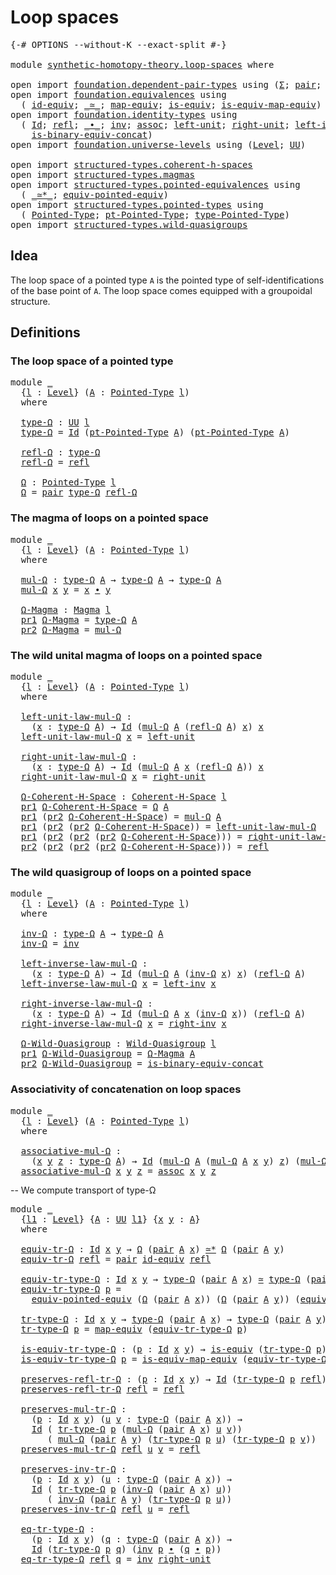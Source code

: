 # Loop spaces

<pre class="Agda"><a id="24" class="Symbol">{-#</a> <a id="28" class="Keyword">OPTIONS</a> <a id="36" class="Pragma">--without-K</a> <a id="48" class="Pragma">--exact-split</a> <a id="62" class="Symbol">#-}</a>

<a id="67" class="Keyword">module</a> <a id="74" href="synthetic-homotopy-theory.loop-spaces.html" class="Module">synthetic-homotopy-theory.loop-spaces</a> <a id="112" class="Keyword">where</a>

<a id="119" class="Keyword">open</a> <a id="124" class="Keyword">import</a> <a id="131" href="foundation.dependent-pair-types.html" class="Module">foundation.dependent-pair-types</a> <a id="163" class="Keyword">using</a> <a id="169" class="Symbol">(</a><a id="170" href="foundation-core.dependent-pair-types.html#515" class="Record">Σ</a><a id="171" class="Symbol">;</a> <a id="173" href="foundation-core.dependent-pair-types.html#588" class="InductiveConstructor">pair</a><a id="177" class="Symbol">;</a> <a id="179" href="foundation-core.dependent-pair-types.html#605" class="Field">pr1</a><a id="182" class="Symbol">;</a> <a id="184" href="foundation-core.dependent-pair-types.html#617" class="Field">pr2</a><a id="187" class="Symbol">)</a>
<a id="189" class="Keyword">open</a> <a id="194" class="Keyword">import</a> <a id="201" href="foundation.equivalences.html" class="Module">foundation.equivalences</a> <a id="225" class="Keyword">using</a>
  <a id="233" class="Symbol">(</a> <a id="235" href="foundation-core.equivalences.html#2494" class="Function">id-equiv</a><a id="243" class="Symbol">;</a> <a id="245" href="foundation-core.equivalences.html#1621" class="Function Operator">_≃_</a><a id="248" class="Symbol">;</a> <a id="250" href="foundation-core.equivalences.html#1821" class="Function">map-equiv</a><a id="259" class="Symbol">;</a> <a id="261" href="foundation-core.equivalences.html#1556" class="Function">is-equiv</a><a id="269" class="Symbol">;</a> <a id="271" href="foundation-core.equivalences.html#1876" class="Function">is-equiv-map-equiv</a><a id="289" class="Symbol">)</a>
<a id="291" class="Keyword">open</a> <a id="296" class="Keyword">import</a> <a id="303" href="foundation.identity-types.html" class="Module">foundation.identity-types</a> <a id="329" class="Keyword">using</a>
  <a id="337" class="Symbol">(</a> <a id="339" href="foundation-core.identity-types.html#1767" class="Datatype">Id</a><a id="341" class="Symbol">;</a> <a id="343" href="foundation-core.identity-types.html#1820" class="InductiveConstructor">refl</a><a id="347" class="Symbol">;</a> <a id="349" href="foundation-core.identity-types.html#2425" class="Function Operator">_∙_</a><a id="352" class="Symbol">;</a> <a id="354" href="foundation-core.identity-types.html#2729" class="Function">inv</a><a id="357" class="Symbol">;</a> <a id="359" href="foundation-core.identity-types.html#2874" class="Function">assoc</a><a id="364" class="Symbol">;</a> <a id="366" href="foundation-core.identity-types.html#2999" class="Function">left-unit</a><a id="375" class="Symbol">;</a> <a id="377" href="foundation-core.identity-types.html#3074" class="Function">right-unit</a><a id="387" class="Symbol">;</a> <a id="389" href="foundation-core.identity-types.html#3162" class="Function">left-inv</a><a id="397" class="Symbol">;</a> <a id="399" href="foundation-core.identity-types.html#3246" class="Function">right-inv</a><a id="408" class="Symbol">;</a>
    <a id="414" href="foundation.identity-types.html#2869" class="Function">is-binary-equiv-concat</a><a id="436" class="Symbol">)</a>
<a id="438" class="Keyword">open</a> <a id="443" class="Keyword">import</a> <a id="450" href="foundation.universe-levels.html" class="Module">foundation.universe-levels</a> <a id="477" class="Keyword">using</a> <a id="483" class="Symbol">(</a><a id="484" href="Agda.Primitive.html#597" class="Postulate">Level</a><a id="489" class="Symbol">;</a> <a id="491" href="foundation-core.universe-levels.html#235" class="Primitive">UU</a><a id="493" class="Symbol">)</a>

<a id="496" class="Keyword">open</a> <a id="501" class="Keyword">import</a> <a id="508" href="structured-types.coherent-h-spaces.html" class="Module">structured-types.coherent-h-spaces</a>
<a id="543" class="Keyword">open</a> <a id="548" class="Keyword">import</a> <a id="555" href="structured-types.magmas.html" class="Module">structured-types.magmas</a>
<a id="579" class="Keyword">open</a> <a id="584" class="Keyword">import</a> <a id="591" href="structured-types.pointed-equivalences.html" class="Module">structured-types.pointed-equivalences</a> <a id="629" class="Keyword">using</a>
  <a id="637" class="Symbol">(</a> <a id="639" href="structured-types.pointed-equivalences.html#7578" class="Function Operator">_≃*_</a><a id="643" class="Symbol">;</a> <a id="645" href="structured-types.pointed-equivalences.html#8073" class="Function">equiv-pointed-equiv</a><a id="664" class="Symbol">)</a>
<a id="666" class="Keyword">open</a> <a id="671" class="Keyword">import</a> <a id="678" href="structured-types.pointed-types.html" class="Module">structured-types.pointed-types</a> <a id="709" class="Keyword">using</a>
  <a id="717" class="Symbol">(</a> <a id="719" href="structured-types.pointed-types.html#383" class="Function">Pointed-Type</a><a id="731" class="Symbol">;</a> <a id="733" href="structured-types.pointed-types.html#576" class="Function">pt-Pointed-Type</a><a id="748" class="Symbol">;</a> <a id="750" href="structured-types.pointed-types.html#518" class="Function">type-Pointed-Type</a><a id="767" class="Symbol">)</a>
<a id="769" class="Keyword">open</a> <a id="774" class="Keyword">import</a> <a id="781" href="structured-types.wild-quasigroups.html" class="Module">structured-types.wild-quasigroups</a>
</pre>
## Idea

The loop space of a pointed type `A` is the pointed type of self-identifications of the base point of `A`. The loop space comes equipped with a groupoidal structure.

## Definitions

### The loop space of a pointed type

<pre class="Agda"><a id="1058" class="Keyword">module</a> <a id="1065" href="synthetic-homotopy-theory.loop-spaces.html#1065" class="Module">_</a>
  <a id="1069" class="Symbol">{</a><a id="1070" href="synthetic-homotopy-theory.loop-spaces.html#1070" class="Bound">l</a> <a id="1072" class="Symbol">:</a> <a id="1074" href="Agda.Primitive.html#597" class="Postulate">Level</a><a id="1079" class="Symbol">}</a> <a id="1081" class="Symbol">(</a><a id="1082" href="synthetic-homotopy-theory.loop-spaces.html#1082" class="Bound">A</a> <a id="1084" class="Symbol">:</a> <a id="1086" href="structured-types.pointed-types.html#383" class="Function">Pointed-Type</a> <a id="1099" href="synthetic-homotopy-theory.loop-spaces.html#1070" class="Bound">l</a><a id="1100" class="Symbol">)</a>
  <a id="1104" class="Keyword">where</a>
  
  <a id="1115" href="synthetic-homotopy-theory.loop-spaces.html#1115" class="Function">type-Ω</a> <a id="1122" class="Symbol">:</a> <a id="1124" href="foundation-core.universe-levels.html#235" class="Primitive">UU</a> <a id="1127" href="synthetic-homotopy-theory.loop-spaces.html#1070" class="Bound">l</a>
  <a id="1131" href="synthetic-homotopy-theory.loop-spaces.html#1115" class="Function">type-Ω</a> <a id="1138" class="Symbol">=</a> <a id="1140" href="foundation-core.identity-types.html#1767" class="Datatype">Id</a> <a id="1143" class="Symbol">(</a><a id="1144" href="structured-types.pointed-types.html#576" class="Function">pt-Pointed-Type</a> <a id="1160" href="synthetic-homotopy-theory.loop-spaces.html#1082" class="Bound">A</a><a id="1161" class="Symbol">)</a> <a id="1163" class="Symbol">(</a><a id="1164" href="structured-types.pointed-types.html#576" class="Function">pt-Pointed-Type</a> <a id="1180" href="synthetic-homotopy-theory.loop-spaces.html#1082" class="Bound">A</a><a id="1181" class="Symbol">)</a>

  <a id="1186" href="synthetic-homotopy-theory.loop-spaces.html#1186" class="Function">refl-Ω</a> <a id="1193" class="Symbol">:</a> <a id="1195" href="synthetic-homotopy-theory.loop-spaces.html#1115" class="Function">type-Ω</a>
  <a id="1204" href="synthetic-homotopy-theory.loop-spaces.html#1186" class="Function">refl-Ω</a> <a id="1211" class="Symbol">=</a> <a id="1213" href="foundation-core.identity-types.html#1820" class="InductiveConstructor">refl</a>

  <a id="1221" href="synthetic-homotopy-theory.loop-spaces.html#1221" class="Function">Ω</a> <a id="1223" class="Symbol">:</a> <a id="1225" href="structured-types.pointed-types.html#383" class="Function">Pointed-Type</a> <a id="1238" href="synthetic-homotopy-theory.loop-spaces.html#1070" class="Bound">l</a>
  <a id="1242" href="synthetic-homotopy-theory.loop-spaces.html#1221" class="Function">Ω</a> <a id="1244" class="Symbol">=</a> <a id="1246" href="foundation-core.dependent-pair-types.html#588" class="InductiveConstructor">pair</a> <a id="1251" href="synthetic-homotopy-theory.loop-spaces.html#1115" class="Function">type-Ω</a> <a id="1258" href="synthetic-homotopy-theory.loop-spaces.html#1186" class="Function">refl-Ω</a>
</pre>
### The magma of loops on a pointed space

<pre class="Agda"><a id="1321" class="Keyword">module</a> <a id="1328" href="synthetic-homotopy-theory.loop-spaces.html#1328" class="Module">_</a>
  <a id="1332" class="Symbol">{</a><a id="1333" href="synthetic-homotopy-theory.loop-spaces.html#1333" class="Bound">l</a> <a id="1335" class="Symbol">:</a> <a id="1337" href="Agda.Primitive.html#597" class="Postulate">Level</a><a id="1342" class="Symbol">}</a> <a id="1344" class="Symbol">(</a><a id="1345" href="synthetic-homotopy-theory.loop-spaces.html#1345" class="Bound">A</a> <a id="1347" class="Symbol">:</a> <a id="1349" href="structured-types.pointed-types.html#383" class="Function">Pointed-Type</a> <a id="1362" href="synthetic-homotopy-theory.loop-spaces.html#1333" class="Bound">l</a><a id="1363" class="Symbol">)</a>
  <a id="1367" class="Keyword">where</a>

  <a id="1376" href="synthetic-homotopy-theory.loop-spaces.html#1376" class="Function">mul-Ω</a> <a id="1382" class="Symbol">:</a> <a id="1384" href="synthetic-homotopy-theory.loop-spaces.html#1115" class="Function">type-Ω</a> <a id="1391" href="synthetic-homotopy-theory.loop-spaces.html#1345" class="Bound">A</a> <a id="1393" class="Symbol">→</a> <a id="1395" href="synthetic-homotopy-theory.loop-spaces.html#1115" class="Function">type-Ω</a> <a id="1402" href="synthetic-homotopy-theory.loop-spaces.html#1345" class="Bound">A</a> <a id="1404" class="Symbol">→</a> <a id="1406" href="synthetic-homotopy-theory.loop-spaces.html#1115" class="Function">type-Ω</a> <a id="1413" href="synthetic-homotopy-theory.loop-spaces.html#1345" class="Bound">A</a>
  <a id="1417" href="synthetic-homotopy-theory.loop-spaces.html#1376" class="Function">mul-Ω</a> <a id="1423" href="synthetic-homotopy-theory.loop-spaces.html#1423" class="Bound">x</a> <a id="1425" href="synthetic-homotopy-theory.loop-spaces.html#1425" class="Bound">y</a> <a id="1427" class="Symbol">=</a> <a id="1429" href="synthetic-homotopy-theory.loop-spaces.html#1423" class="Bound">x</a> <a id="1431" href="foundation-core.identity-types.html#2425" class="Function Operator">∙</a> <a id="1433" href="synthetic-homotopy-theory.loop-spaces.html#1425" class="Bound">y</a>

  <a id="1438" href="synthetic-homotopy-theory.loop-spaces.html#1438" class="Function">Ω-Magma</a> <a id="1446" class="Symbol">:</a> <a id="1448" href="structured-types.magmas.html#802" class="Function">Magma</a> <a id="1454" href="synthetic-homotopy-theory.loop-spaces.html#1333" class="Bound">l</a>
  <a id="1458" href="foundation-core.dependent-pair-types.html#605" class="Field">pr1</a> <a id="1462" href="synthetic-homotopy-theory.loop-spaces.html#1438" class="Function">Ω-Magma</a> <a id="1470" class="Symbol">=</a> <a id="1472" href="synthetic-homotopy-theory.loop-spaces.html#1115" class="Function">type-Ω</a> <a id="1479" href="synthetic-homotopy-theory.loop-spaces.html#1345" class="Bound">A</a>
  <a id="1483" href="foundation-core.dependent-pair-types.html#617" class="Field">pr2</a> <a id="1487" href="synthetic-homotopy-theory.loop-spaces.html#1438" class="Function">Ω-Magma</a> <a id="1495" class="Symbol">=</a> <a id="1497" href="synthetic-homotopy-theory.loop-spaces.html#1376" class="Function">mul-Ω</a>
</pre>
### The wild unital magma of loops on a pointed space

<pre class="Agda"><a id="1571" class="Keyword">module</a> <a id="1578" href="synthetic-homotopy-theory.loop-spaces.html#1578" class="Module">_</a>
  <a id="1582" class="Symbol">{</a><a id="1583" href="synthetic-homotopy-theory.loop-spaces.html#1583" class="Bound">l</a> <a id="1585" class="Symbol">:</a> <a id="1587" href="Agda.Primitive.html#597" class="Postulate">Level</a><a id="1592" class="Symbol">}</a> <a id="1594" class="Symbol">(</a><a id="1595" href="synthetic-homotopy-theory.loop-spaces.html#1595" class="Bound">A</a> <a id="1597" class="Symbol">:</a> <a id="1599" href="structured-types.pointed-types.html#383" class="Function">Pointed-Type</a> <a id="1612" href="synthetic-homotopy-theory.loop-spaces.html#1583" class="Bound">l</a><a id="1613" class="Symbol">)</a>
  <a id="1617" class="Keyword">where</a>

  <a id="1626" href="synthetic-homotopy-theory.loop-spaces.html#1626" class="Function">left-unit-law-mul-Ω</a> <a id="1646" class="Symbol">:</a>
    <a id="1652" class="Symbol">(</a><a id="1653" href="synthetic-homotopy-theory.loop-spaces.html#1653" class="Bound">x</a> <a id="1655" class="Symbol">:</a> <a id="1657" href="synthetic-homotopy-theory.loop-spaces.html#1115" class="Function">type-Ω</a> <a id="1664" href="synthetic-homotopy-theory.loop-spaces.html#1595" class="Bound">A</a><a id="1665" class="Symbol">)</a> <a id="1667" class="Symbol">→</a> <a id="1669" href="foundation-core.identity-types.html#1767" class="Datatype">Id</a> <a id="1672" class="Symbol">(</a><a id="1673" href="synthetic-homotopy-theory.loop-spaces.html#1376" class="Function">mul-Ω</a> <a id="1679" href="synthetic-homotopy-theory.loop-spaces.html#1595" class="Bound">A</a> <a id="1681" class="Symbol">(</a><a id="1682" href="synthetic-homotopy-theory.loop-spaces.html#1186" class="Function">refl-Ω</a> <a id="1689" href="synthetic-homotopy-theory.loop-spaces.html#1595" class="Bound">A</a><a id="1690" class="Symbol">)</a> <a id="1692" href="synthetic-homotopy-theory.loop-spaces.html#1653" class="Bound">x</a><a id="1693" class="Symbol">)</a> <a id="1695" href="synthetic-homotopy-theory.loop-spaces.html#1653" class="Bound">x</a>
  <a id="1699" href="synthetic-homotopy-theory.loop-spaces.html#1626" class="Function">left-unit-law-mul-Ω</a> <a id="1719" href="synthetic-homotopy-theory.loop-spaces.html#1719" class="Bound">x</a> <a id="1721" class="Symbol">=</a> <a id="1723" href="foundation-core.identity-types.html#2999" class="Function">left-unit</a>

  <a id="1736" href="synthetic-homotopy-theory.loop-spaces.html#1736" class="Function">right-unit-law-mul-Ω</a> <a id="1757" class="Symbol">:</a>
    <a id="1763" class="Symbol">(</a><a id="1764" href="synthetic-homotopy-theory.loop-spaces.html#1764" class="Bound">x</a> <a id="1766" class="Symbol">:</a> <a id="1768" href="synthetic-homotopy-theory.loop-spaces.html#1115" class="Function">type-Ω</a> <a id="1775" href="synthetic-homotopy-theory.loop-spaces.html#1595" class="Bound">A</a><a id="1776" class="Symbol">)</a> <a id="1778" class="Symbol">→</a> <a id="1780" href="foundation-core.identity-types.html#1767" class="Datatype">Id</a> <a id="1783" class="Symbol">(</a><a id="1784" href="synthetic-homotopy-theory.loop-spaces.html#1376" class="Function">mul-Ω</a> <a id="1790" href="synthetic-homotopy-theory.loop-spaces.html#1595" class="Bound">A</a> <a id="1792" href="synthetic-homotopy-theory.loop-spaces.html#1764" class="Bound">x</a> <a id="1794" class="Symbol">(</a><a id="1795" href="synthetic-homotopy-theory.loop-spaces.html#1186" class="Function">refl-Ω</a> <a id="1802" href="synthetic-homotopy-theory.loop-spaces.html#1595" class="Bound">A</a><a id="1803" class="Symbol">))</a> <a id="1806" href="synthetic-homotopy-theory.loop-spaces.html#1764" class="Bound">x</a>
  <a id="1810" href="synthetic-homotopy-theory.loop-spaces.html#1736" class="Function">right-unit-law-mul-Ω</a> <a id="1831" href="synthetic-homotopy-theory.loop-spaces.html#1831" class="Bound">x</a> <a id="1833" class="Symbol">=</a> <a id="1835" href="foundation-core.identity-types.html#3074" class="Function">right-unit</a>

  <a id="1849" href="synthetic-homotopy-theory.loop-spaces.html#1849" class="Function">Ω-Coherent-H-Space</a> <a id="1868" class="Symbol">:</a> <a id="1870" href="structured-types.coherent-h-spaces.html#1791" class="Function">Coherent-H-Space</a> <a id="1887" href="synthetic-homotopy-theory.loop-spaces.html#1583" class="Bound">l</a>
  <a id="1891" href="foundation-core.dependent-pair-types.html#605" class="Field">pr1</a> <a id="1895" href="synthetic-homotopy-theory.loop-spaces.html#1849" class="Function">Ω-Coherent-H-Space</a> <a id="1914" class="Symbol">=</a> <a id="1916" href="synthetic-homotopy-theory.loop-spaces.html#1221" class="Function">Ω</a> <a id="1918" href="synthetic-homotopy-theory.loop-spaces.html#1595" class="Bound">A</a>
  <a id="1922" href="foundation-core.dependent-pair-types.html#605" class="Field">pr1</a> <a id="1926" class="Symbol">(</a><a id="1927" href="foundation-core.dependent-pair-types.html#617" class="Field">pr2</a> <a id="1931" href="synthetic-homotopy-theory.loop-spaces.html#1849" class="Function">Ω-Coherent-H-Space</a><a id="1949" class="Symbol">)</a> <a id="1951" class="Symbol">=</a> <a id="1953" href="synthetic-homotopy-theory.loop-spaces.html#1376" class="Function">mul-Ω</a> <a id="1959" href="synthetic-homotopy-theory.loop-spaces.html#1595" class="Bound">A</a>
  <a id="1963" href="foundation-core.dependent-pair-types.html#605" class="Field">pr1</a> <a id="1967" class="Symbol">(</a><a id="1968" href="foundation-core.dependent-pair-types.html#617" class="Field">pr2</a> <a id="1972" class="Symbol">(</a><a id="1973" href="foundation-core.dependent-pair-types.html#617" class="Field">pr2</a> <a id="1977" href="synthetic-homotopy-theory.loop-spaces.html#1849" class="Function">Ω-Coherent-H-Space</a><a id="1995" class="Symbol">))</a> <a id="1998" class="Symbol">=</a> <a id="2000" href="synthetic-homotopy-theory.loop-spaces.html#1626" class="Function">left-unit-law-mul-Ω</a>
  <a id="2022" href="foundation-core.dependent-pair-types.html#605" class="Field">pr1</a> <a id="2026" class="Symbol">(</a><a id="2027" href="foundation-core.dependent-pair-types.html#617" class="Field">pr2</a> <a id="2031" class="Symbol">(</a><a id="2032" href="foundation-core.dependent-pair-types.html#617" class="Field">pr2</a> <a id="2036" class="Symbol">(</a><a id="2037" href="foundation-core.dependent-pair-types.html#617" class="Field">pr2</a> <a id="2041" href="synthetic-homotopy-theory.loop-spaces.html#1849" class="Function">Ω-Coherent-H-Space</a><a id="2059" class="Symbol">)))</a> <a id="2063" class="Symbol">=</a> <a id="2065" href="synthetic-homotopy-theory.loop-spaces.html#1736" class="Function">right-unit-law-mul-Ω</a>
  <a id="2088" href="foundation-core.dependent-pair-types.html#617" class="Field">pr2</a> <a id="2092" class="Symbol">(</a><a id="2093" href="foundation-core.dependent-pair-types.html#617" class="Field">pr2</a> <a id="2097" class="Symbol">(</a><a id="2098" href="foundation-core.dependent-pair-types.html#617" class="Field">pr2</a> <a id="2102" class="Symbol">(</a><a id="2103" href="foundation-core.dependent-pair-types.html#617" class="Field">pr2</a> <a id="2107" href="synthetic-homotopy-theory.loop-spaces.html#1849" class="Function">Ω-Coherent-H-Space</a><a id="2125" class="Symbol">)))</a> <a id="2129" class="Symbol">=</a> <a id="2131" href="foundation-core.identity-types.html#1820" class="InductiveConstructor">refl</a>
</pre>
### The wild quasigroup of loops on a pointed space

<pre class="Agda"><a id="2202" class="Keyword">module</a> <a id="2209" href="synthetic-homotopy-theory.loop-spaces.html#2209" class="Module">_</a>
  <a id="2213" class="Symbol">{</a><a id="2214" href="synthetic-homotopy-theory.loop-spaces.html#2214" class="Bound">l</a> <a id="2216" class="Symbol">:</a> <a id="2218" href="Agda.Primitive.html#597" class="Postulate">Level</a><a id="2223" class="Symbol">}</a> <a id="2225" class="Symbol">(</a><a id="2226" href="synthetic-homotopy-theory.loop-spaces.html#2226" class="Bound">A</a> <a id="2228" class="Symbol">:</a> <a id="2230" href="structured-types.pointed-types.html#383" class="Function">Pointed-Type</a> <a id="2243" href="synthetic-homotopy-theory.loop-spaces.html#2214" class="Bound">l</a><a id="2244" class="Symbol">)</a>
  <a id="2248" class="Keyword">where</a>

  <a id="2257" href="synthetic-homotopy-theory.loop-spaces.html#2257" class="Function">inv-Ω</a> <a id="2263" class="Symbol">:</a> <a id="2265" href="synthetic-homotopy-theory.loop-spaces.html#1115" class="Function">type-Ω</a> <a id="2272" href="synthetic-homotopy-theory.loop-spaces.html#2226" class="Bound">A</a> <a id="2274" class="Symbol">→</a> <a id="2276" href="synthetic-homotopy-theory.loop-spaces.html#1115" class="Function">type-Ω</a> <a id="2283" href="synthetic-homotopy-theory.loop-spaces.html#2226" class="Bound">A</a>
  <a id="2287" href="synthetic-homotopy-theory.loop-spaces.html#2257" class="Function">inv-Ω</a> <a id="2293" class="Symbol">=</a> <a id="2295" href="foundation-core.identity-types.html#2729" class="Function">inv</a>

  <a id="2302" href="synthetic-homotopy-theory.loop-spaces.html#2302" class="Function">left-inverse-law-mul-Ω</a> <a id="2325" class="Symbol">:</a>
    <a id="2331" class="Symbol">(</a><a id="2332" href="synthetic-homotopy-theory.loop-spaces.html#2332" class="Bound">x</a> <a id="2334" class="Symbol">:</a> <a id="2336" href="synthetic-homotopy-theory.loop-spaces.html#1115" class="Function">type-Ω</a> <a id="2343" href="synthetic-homotopy-theory.loop-spaces.html#2226" class="Bound">A</a><a id="2344" class="Symbol">)</a> <a id="2346" class="Symbol">→</a> <a id="2348" href="foundation-core.identity-types.html#1767" class="Datatype">Id</a> <a id="2351" class="Symbol">(</a><a id="2352" href="synthetic-homotopy-theory.loop-spaces.html#1376" class="Function">mul-Ω</a> <a id="2358" href="synthetic-homotopy-theory.loop-spaces.html#2226" class="Bound">A</a> <a id="2360" class="Symbol">(</a><a id="2361" href="synthetic-homotopy-theory.loop-spaces.html#2257" class="Function">inv-Ω</a> <a id="2367" href="synthetic-homotopy-theory.loop-spaces.html#2332" class="Bound">x</a><a id="2368" class="Symbol">)</a> <a id="2370" href="synthetic-homotopy-theory.loop-spaces.html#2332" class="Bound">x</a><a id="2371" class="Symbol">)</a> <a id="2373" class="Symbol">(</a><a id="2374" href="synthetic-homotopy-theory.loop-spaces.html#1186" class="Function">refl-Ω</a> <a id="2381" href="synthetic-homotopy-theory.loop-spaces.html#2226" class="Bound">A</a><a id="2382" class="Symbol">)</a>
  <a id="2386" href="synthetic-homotopy-theory.loop-spaces.html#2302" class="Function">left-inverse-law-mul-Ω</a> <a id="2409" href="synthetic-homotopy-theory.loop-spaces.html#2409" class="Bound">x</a> <a id="2411" class="Symbol">=</a> <a id="2413" href="foundation-core.identity-types.html#3162" class="Function">left-inv</a> <a id="2422" href="synthetic-homotopy-theory.loop-spaces.html#2409" class="Bound">x</a>

  <a id="2427" href="synthetic-homotopy-theory.loop-spaces.html#2427" class="Function">right-inverse-law-mul-Ω</a> <a id="2451" class="Symbol">:</a>
    <a id="2457" class="Symbol">(</a><a id="2458" href="synthetic-homotopy-theory.loop-spaces.html#2458" class="Bound">x</a> <a id="2460" class="Symbol">:</a> <a id="2462" href="synthetic-homotopy-theory.loop-spaces.html#1115" class="Function">type-Ω</a> <a id="2469" href="synthetic-homotopy-theory.loop-spaces.html#2226" class="Bound">A</a><a id="2470" class="Symbol">)</a> <a id="2472" class="Symbol">→</a> <a id="2474" href="foundation-core.identity-types.html#1767" class="Datatype">Id</a> <a id="2477" class="Symbol">(</a><a id="2478" href="synthetic-homotopy-theory.loop-spaces.html#1376" class="Function">mul-Ω</a> <a id="2484" href="synthetic-homotopy-theory.loop-spaces.html#2226" class="Bound">A</a> <a id="2486" href="synthetic-homotopy-theory.loop-spaces.html#2458" class="Bound">x</a> <a id="2488" class="Symbol">(</a><a id="2489" href="synthetic-homotopy-theory.loop-spaces.html#2257" class="Function">inv-Ω</a> <a id="2495" href="synthetic-homotopy-theory.loop-spaces.html#2458" class="Bound">x</a><a id="2496" class="Symbol">))</a> <a id="2499" class="Symbol">(</a><a id="2500" href="synthetic-homotopy-theory.loop-spaces.html#1186" class="Function">refl-Ω</a> <a id="2507" href="synthetic-homotopy-theory.loop-spaces.html#2226" class="Bound">A</a><a id="2508" class="Symbol">)</a>
  <a id="2512" href="synthetic-homotopy-theory.loop-spaces.html#2427" class="Function">right-inverse-law-mul-Ω</a> <a id="2536" href="synthetic-homotopy-theory.loop-spaces.html#2536" class="Bound">x</a> <a id="2538" class="Symbol">=</a> <a id="2540" href="foundation-core.identity-types.html#3246" class="Function">right-inv</a> <a id="2550" href="synthetic-homotopy-theory.loop-spaces.html#2536" class="Bound">x</a>

  <a id="2555" href="synthetic-homotopy-theory.loop-spaces.html#2555" class="Function">Ω-Wild-Quasigroup</a> <a id="2573" class="Symbol">:</a> <a id="2575" href="structured-types.wild-quasigroups.html#491" class="Function">Wild-Quasigroup</a> <a id="2591" href="synthetic-homotopy-theory.loop-spaces.html#2214" class="Bound">l</a>
  <a id="2595" href="foundation-core.dependent-pair-types.html#605" class="Field">pr1</a> <a id="2599" href="synthetic-homotopy-theory.loop-spaces.html#2555" class="Function">Ω-Wild-Quasigroup</a> <a id="2617" class="Symbol">=</a> <a id="2619" href="synthetic-homotopy-theory.loop-spaces.html#1438" class="Function">Ω-Magma</a> <a id="2627" href="synthetic-homotopy-theory.loop-spaces.html#2226" class="Bound">A</a>
  <a id="2631" href="foundation-core.dependent-pair-types.html#617" class="Field">pr2</a> <a id="2635" href="synthetic-homotopy-theory.loop-spaces.html#2555" class="Function">Ω-Wild-Quasigroup</a> <a id="2653" class="Symbol">=</a> <a id="2655" href="foundation.identity-types.html#2869" class="Function">is-binary-equiv-concat</a>
</pre>
### Associativity of concatenation on loop spaces

<pre class="Agda"><a id="2742" class="Keyword">module</a> <a id="2749" href="synthetic-homotopy-theory.loop-spaces.html#2749" class="Module">_</a>
  <a id="2753" class="Symbol">{</a><a id="2754" href="synthetic-homotopy-theory.loop-spaces.html#2754" class="Bound">l</a> <a id="2756" class="Symbol">:</a> <a id="2758" href="Agda.Primitive.html#597" class="Postulate">Level</a><a id="2763" class="Symbol">}</a> <a id="2765" class="Symbol">(</a><a id="2766" href="synthetic-homotopy-theory.loop-spaces.html#2766" class="Bound">A</a> <a id="2768" class="Symbol">:</a> <a id="2770" href="structured-types.pointed-types.html#383" class="Function">Pointed-Type</a> <a id="2783" href="synthetic-homotopy-theory.loop-spaces.html#2754" class="Bound">l</a><a id="2784" class="Symbol">)</a>
  <a id="2788" class="Keyword">where</a>
  
  <a id="2799" href="synthetic-homotopy-theory.loop-spaces.html#2799" class="Function">associative-mul-Ω</a> <a id="2817" class="Symbol">:</a>
    <a id="2823" class="Symbol">(</a><a id="2824" href="synthetic-homotopy-theory.loop-spaces.html#2824" class="Bound">x</a> <a id="2826" href="synthetic-homotopy-theory.loop-spaces.html#2826" class="Bound">y</a> <a id="2828" href="synthetic-homotopy-theory.loop-spaces.html#2828" class="Bound">z</a> <a id="2830" class="Symbol">:</a> <a id="2832" href="synthetic-homotopy-theory.loop-spaces.html#1115" class="Function">type-Ω</a> <a id="2839" href="synthetic-homotopy-theory.loop-spaces.html#2766" class="Bound">A</a><a id="2840" class="Symbol">)</a> <a id="2842" class="Symbol">→</a> <a id="2844" href="foundation-core.identity-types.html#1767" class="Datatype">Id</a> <a id="2847" class="Symbol">(</a><a id="2848" href="synthetic-homotopy-theory.loop-spaces.html#1376" class="Function">mul-Ω</a> <a id="2854" href="synthetic-homotopy-theory.loop-spaces.html#2766" class="Bound">A</a> <a id="2856" class="Symbol">(</a><a id="2857" href="synthetic-homotopy-theory.loop-spaces.html#1376" class="Function">mul-Ω</a> <a id="2863" href="synthetic-homotopy-theory.loop-spaces.html#2766" class="Bound">A</a> <a id="2865" href="synthetic-homotopy-theory.loop-spaces.html#2824" class="Bound">x</a> <a id="2867" href="synthetic-homotopy-theory.loop-spaces.html#2826" class="Bound">y</a><a id="2868" class="Symbol">)</a> <a id="2870" href="synthetic-homotopy-theory.loop-spaces.html#2828" class="Bound">z</a><a id="2871" class="Symbol">)</a> <a id="2873" class="Symbol">(</a><a id="2874" href="synthetic-homotopy-theory.loop-spaces.html#1376" class="Function">mul-Ω</a> <a id="2880" href="synthetic-homotopy-theory.loop-spaces.html#2766" class="Bound">A</a> <a id="2882" href="synthetic-homotopy-theory.loop-spaces.html#2824" class="Bound">x</a> <a id="2884" class="Symbol">(</a><a id="2885" href="synthetic-homotopy-theory.loop-spaces.html#1376" class="Function">mul-Ω</a> <a id="2891" href="synthetic-homotopy-theory.loop-spaces.html#2766" class="Bound">A</a> <a id="2893" href="synthetic-homotopy-theory.loop-spaces.html#2826" class="Bound">y</a> <a id="2895" href="synthetic-homotopy-theory.loop-spaces.html#2828" class="Bound">z</a><a id="2896" class="Symbol">))</a>
  <a id="2901" href="synthetic-homotopy-theory.loop-spaces.html#2799" class="Function">associative-mul-Ω</a> <a id="2919" href="synthetic-homotopy-theory.loop-spaces.html#2919" class="Bound">x</a> <a id="2921" href="synthetic-homotopy-theory.loop-spaces.html#2921" class="Bound">y</a> <a id="2923" href="synthetic-homotopy-theory.loop-spaces.html#2923" class="Bound">z</a> <a id="2925" class="Symbol">=</a> <a id="2927" href="foundation-core.identity-types.html#2874" class="Function">assoc</a> <a id="2933" href="synthetic-homotopy-theory.loop-spaces.html#2919" class="Bound">x</a> <a id="2935" href="synthetic-homotopy-theory.loop-spaces.html#2921" class="Bound">y</a> <a id="2937" href="synthetic-homotopy-theory.loop-spaces.html#2923" class="Bound">z</a>
</pre>
-- We compute transport of type-Ω

<pre class="Agda"><a id="2983" class="Keyword">module</a> <a id="2990" href="synthetic-homotopy-theory.loop-spaces.html#2990" class="Module">_</a>
  <a id="2994" class="Symbol">{</a><a id="2995" href="synthetic-homotopy-theory.loop-spaces.html#2995" class="Bound">l1</a> <a id="2998" class="Symbol">:</a> <a id="3000" href="Agda.Primitive.html#597" class="Postulate">Level</a><a id="3005" class="Symbol">}</a> <a id="3007" class="Symbol">{</a><a id="3008" href="synthetic-homotopy-theory.loop-spaces.html#3008" class="Bound">A</a> <a id="3010" class="Symbol">:</a> <a id="3012" href="foundation-core.universe-levels.html#235" class="Primitive">UU</a> <a id="3015" href="synthetic-homotopy-theory.loop-spaces.html#2995" class="Bound">l1</a><a id="3017" class="Symbol">}</a> <a id="3019" class="Symbol">{</a><a id="3020" href="synthetic-homotopy-theory.loop-spaces.html#3020" class="Bound">x</a> <a id="3022" href="synthetic-homotopy-theory.loop-spaces.html#3022" class="Bound">y</a> <a id="3024" class="Symbol">:</a> <a id="3026" href="synthetic-homotopy-theory.loop-spaces.html#3008" class="Bound">A</a><a id="3027" class="Symbol">}</a> 
  <a id="3032" class="Keyword">where</a>

  <a id="3041" href="synthetic-homotopy-theory.loop-spaces.html#3041" class="Function">equiv-tr-Ω</a> <a id="3052" class="Symbol">:</a> <a id="3054" href="foundation-core.identity-types.html#1767" class="Datatype">Id</a> <a id="3057" href="synthetic-homotopy-theory.loop-spaces.html#3020" class="Bound">x</a> <a id="3059" href="synthetic-homotopy-theory.loop-spaces.html#3022" class="Bound">y</a> <a id="3061" class="Symbol">→</a> <a id="3063" href="synthetic-homotopy-theory.loop-spaces.html#1221" class="Function">Ω</a> <a id="3065" class="Symbol">(</a><a id="3066" href="foundation-core.dependent-pair-types.html#588" class="InductiveConstructor">pair</a> <a id="3071" href="synthetic-homotopy-theory.loop-spaces.html#3008" class="Bound">A</a> <a id="3073" href="synthetic-homotopy-theory.loop-spaces.html#3020" class="Bound">x</a><a id="3074" class="Symbol">)</a> <a id="3076" href="structured-types.pointed-equivalences.html#7578" class="Function Operator">≃*</a> <a id="3079" href="synthetic-homotopy-theory.loop-spaces.html#1221" class="Function">Ω</a> <a id="3081" class="Symbol">(</a><a id="3082" href="foundation-core.dependent-pair-types.html#588" class="InductiveConstructor">pair</a> <a id="3087" href="synthetic-homotopy-theory.loop-spaces.html#3008" class="Bound">A</a> <a id="3089" href="synthetic-homotopy-theory.loop-spaces.html#3022" class="Bound">y</a><a id="3090" class="Symbol">)</a>
  <a id="3094" href="synthetic-homotopy-theory.loop-spaces.html#3041" class="Function">equiv-tr-Ω</a> <a id="3105" href="foundation-core.identity-types.html#1820" class="InductiveConstructor">refl</a> <a id="3110" class="Symbol">=</a> <a id="3112" href="foundation-core.dependent-pair-types.html#588" class="InductiveConstructor">pair</a> <a id="3117" href="foundation-core.equivalences.html#2494" class="Function">id-equiv</a> <a id="3126" href="foundation-core.identity-types.html#1820" class="InductiveConstructor">refl</a>
  
  <a id="3136" href="synthetic-homotopy-theory.loop-spaces.html#3136" class="Function">equiv-tr-type-Ω</a> <a id="3152" class="Symbol">:</a> <a id="3154" href="foundation-core.identity-types.html#1767" class="Datatype">Id</a> <a id="3157" href="synthetic-homotopy-theory.loop-spaces.html#3020" class="Bound">x</a> <a id="3159" href="synthetic-homotopy-theory.loop-spaces.html#3022" class="Bound">y</a> <a id="3161" class="Symbol">→</a> <a id="3163" href="synthetic-homotopy-theory.loop-spaces.html#1115" class="Function">type-Ω</a> <a id="3170" class="Symbol">(</a><a id="3171" href="foundation-core.dependent-pair-types.html#588" class="InductiveConstructor">pair</a> <a id="3176" href="synthetic-homotopy-theory.loop-spaces.html#3008" class="Bound">A</a> <a id="3178" href="synthetic-homotopy-theory.loop-spaces.html#3020" class="Bound">x</a><a id="3179" class="Symbol">)</a> <a id="3181" href="foundation-core.equivalences.html#1621" class="Function Operator">≃</a> <a id="3183" href="synthetic-homotopy-theory.loop-spaces.html#1115" class="Function">type-Ω</a> <a id="3190" class="Symbol">(</a><a id="3191" href="foundation-core.dependent-pair-types.html#588" class="InductiveConstructor">pair</a> <a id="3196" href="synthetic-homotopy-theory.loop-spaces.html#3008" class="Bound">A</a> <a id="3198" href="synthetic-homotopy-theory.loop-spaces.html#3022" class="Bound">y</a><a id="3199" class="Symbol">)</a>
  <a id="3203" href="synthetic-homotopy-theory.loop-spaces.html#3136" class="Function">equiv-tr-type-Ω</a> <a id="3219" href="synthetic-homotopy-theory.loop-spaces.html#3219" class="Bound">p</a> <a id="3221" class="Symbol">=</a>
    <a id="3227" href="structured-types.pointed-equivalences.html#8073" class="Function">equiv-pointed-equiv</a> <a id="3247" class="Symbol">(</a><a id="3248" href="synthetic-homotopy-theory.loop-spaces.html#1221" class="Function">Ω</a> <a id="3250" class="Symbol">(</a><a id="3251" href="foundation-core.dependent-pair-types.html#588" class="InductiveConstructor">pair</a> <a id="3256" href="synthetic-homotopy-theory.loop-spaces.html#3008" class="Bound">A</a> <a id="3258" href="synthetic-homotopy-theory.loop-spaces.html#3020" class="Bound">x</a><a id="3259" class="Symbol">))</a> <a id="3262" class="Symbol">(</a><a id="3263" href="synthetic-homotopy-theory.loop-spaces.html#1221" class="Function">Ω</a> <a id="3265" class="Symbol">(</a><a id="3266" href="foundation-core.dependent-pair-types.html#588" class="InductiveConstructor">pair</a> <a id="3271" href="synthetic-homotopy-theory.loop-spaces.html#3008" class="Bound">A</a> <a id="3273" href="synthetic-homotopy-theory.loop-spaces.html#3022" class="Bound">y</a><a id="3274" class="Symbol">))</a> <a id="3277" class="Symbol">(</a><a id="3278" href="synthetic-homotopy-theory.loop-spaces.html#3041" class="Function">equiv-tr-Ω</a> <a id="3289" href="synthetic-homotopy-theory.loop-spaces.html#3219" class="Bound">p</a><a id="3290" class="Symbol">)</a>

  <a id="3295" href="synthetic-homotopy-theory.loop-spaces.html#3295" class="Function">tr-type-Ω</a> <a id="3305" class="Symbol">:</a> <a id="3307" href="foundation-core.identity-types.html#1767" class="Datatype">Id</a> <a id="3310" href="synthetic-homotopy-theory.loop-spaces.html#3020" class="Bound">x</a> <a id="3312" href="synthetic-homotopy-theory.loop-spaces.html#3022" class="Bound">y</a> <a id="3314" class="Symbol">→</a> <a id="3316" href="synthetic-homotopy-theory.loop-spaces.html#1115" class="Function">type-Ω</a> <a id="3323" class="Symbol">(</a><a id="3324" href="foundation-core.dependent-pair-types.html#588" class="InductiveConstructor">pair</a> <a id="3329" href="synthetic-homotopy-theory.loop-spaces.html#3008" class="Bound">A</a> <a id="3331" href="synthetic-homotopy-theory.loop-spaces.html#3020" class="Bound">x</a><a id="3332" class="Symbol">)</a> <a id="3334" class="Symbol">→</a> <a id="3336" href="synthetic-homotopy-theory.loop-spaces.html#1115" class="Function">type-Ω</a> <a id="3343" class="Symbol">(</a><a id="3344" href="foundation-core.dependent-pair-types.html#588" class="InductiveConstructor">pair</a> <a id="3349" href="synthetic-homotopy-theory.loop-spaces.html#3008" class="Bound">A</a> <a id="3351" href="synthetic-homotopy-theory.loop-spaces.html#3022" class="Bound">y</a><a id="3352" class="Symbol">)</a>
  <a id="3356" href="synthetic-homotopy-theory.loop-spaces.html#3295" class="Function">tr-type-Ω</a> <a id="3366" href="synthetic-homotopy-theory.loop-spaces.html#3366" class="Bound">p</a> <a id="3368" class="Symbol">=</a> <a id="3370" href="foundation-core.equivalences.html#1821" class="Function">map-equiv</a> <a id="3380" class="Symbol">(</a><a id="3381" href="synthetic-homotopy-theory.loop-spaces.html#3136" class="Function">equiv-tr-type-Ω</a> <a id="3397" href="synthetic-homotopy-theory.loop-spaces.html#3366" class="Bound">p</a><a id="3398" class="Symbol">)</a>

  <a id="3403" href="synthetic-homotopy-theory.loop-spaces.html#3403" class="Function">is-equiv-tr-type-Ω</a> <a id="3422" class="Symbol">:</a> <a id="3424" class="Symbol">(</a><a id="3425" href="synthetic-homotopy-theory.loop-spaces.html#3425" class="Bound">p</a> <a id="3427" class="Symbol">:</a> <a id="3429" href="foundation-core.identity-types.html#1767" class="Datatype">Id</a> <a id="3432" href="synthetic-homotopy-theory.loop-spaces.html#3020" class="Bound">x</a> <a id="3434" href="synthetic-homotopy-theory.loop-spaces.html#3022" class="Bound">y</a><a id="3435" class="Symbol">)</a> <a id="3437" class="Symbol">→</a> <a id="3439" href="foundation-core.equivalences.html#1556" class="Function">is-equiv</a> <a id="3448" class="Symbol">(</a><a id="3449" href="synthetic-homotopy-theory.loop-spaces.html#3295" class="Function">tr-type-Ω</a> <a id="3459" href="synthetic-homotopy-theory.loop-spaces.html#3425" class="Bound">p</a><a id="3460" class="Symbol">)</a>
  <a id="3464" href="synthetic-homotopy-theory.loop-spaces.html#3403" class="Function">is-equiv-tr-type-Ω</a> <a id="3483" href="synthetic-homotopy-theory.loop-spaces.html#3483" class="Bound">p</a> <a id="3485" class="Symbol">=</a> <a id="3487" href="foundation-core.equivalences.html#1876" class="Function">is-equiv-map-equiv</a> <a id="3506" class="Symbol">(</a><a id="3507" href="synthetic-homotopy-theory.loop-spaces.html#3136" class="Function">equiv-tr-type-Ω</a> <a id="3523" href="synthetic-homotopy-theory.loop-spaces.html#3483" class="Bound">p</a><a id="3524" class="Symbol">)</a>

  <a id="3529" href="synthetic-homotopy-theory.loop-spaces.html#3529" class="Function">preserves-refl-tr-Ω</a> <a id="3549" class="Symbol">:</a> <a id="3551" class="Symbol">(</a><a id="3552" href="synthetic-homotopy-theory.loop-spaces.html#3552" class="Bound">p</a> <a id="3554" class="Symbol">:</a> <a id="3556" href="foundation-core.identity-types.html#1767" class="Datatype">Id</a> <a id="3559" href="synthetic-homotopy-theory.loop-spaces.html#3020" class="Bound">x</a> <a id="3561" href="synthetic-homotopy-theory.loop-spaces.html#3022" class="Bound">y</a><a id="3562" class="Symbol">)</a> <a id="3564" class="Symbol">→</a> <a id="3566" href="foundation-core.identity-types.html#1767" class="Datatype">Id</a> <a id="3569" class="Symbol">(</a><a id="3570" href="synthetic-homotopy-theory.loop-spaces.html#3295" class="Function">tr-type-Ω</a> <a id="3580" href="synthetic-homotopy-theory.loop-spaces.html#3552" class="Bound">p</a> <a id="3582" href="foundation-core.identity-types.html#1820" class="InductiveConstructor">refl</a><a id="3586" class="Symbol">)</a> <a id="3588" href="foundation-core.identity-types.html#1820" class="InductiveConstructor">refl</a>
  <a id="3595" href="synthetic-homotopy-theory.loop-spaces.html#3529" class="Function">preserves-refl-tr-Ω</a> <a id="3615" href="foundation-core.identity-types.html#1820" class="InductiveConstructor">refl</a> <a id="3620" class="Symbol">=</a> <a id="3622" href="foundation-core.identity-types.html#1820" class="InductiveConstructor">refl</a>

  <a id="3630" href="synthetic-homotopy-theory.loop-spaces.html#3630" class="Function">preserves-mul-tr-Ω</a> <a id="3649" class="Symbol">:</a>
    <a id="3655" class="Symbol">(</a><a id="3656" href="synthetic-homotopy-theory.loop-spaces.html#3656" class="Bound">p</a> <a id="3658" class="Symbol">:</a> <a id="3660" href="foundation-core.identity-types.html#1767" class="Datatype">Id</a> <a id="3663" href="synthetic-homotopy-theory.loop-spaces.html#3020" class="Bound">x</a> <a id="3665" href="synthetic-homotopy-theory.loop-spaces.html#3022" class="Bound">y</a><a id="3666" class="Symbol">)</a> <a id="3668" class="Symbol">(</a><a id="3669" href="synthetic-homotopy-theory.loop-spaces.html#3669" class="Bound">u</a> <a id="3671" href="synthetic-homotopy-theory.loop-spaces.html#3671" class="Bound">v</a> <a id="3673" class="Symbol">:</a> <a id="3675" href="synthetic-homotopy-theory.loop-spaces.html#1115" class="Function">type-Ω</a> <a id="3682" class="Symbol">(</a><a id="3683" href="foundation-core.dependent-pair-types.html#588" class="InductiveConstructor">pair</a> <a id="3688" href="synthetic-homotopy-theory.loop-spaces.html#3008" class="Bound">A</a> <a id="3690" href="synthetic-homotopy-theory.loop-spaces.html#3020" class="Bound">x</a><a id="3691" class="Symbol">))</a> <a id="3694" class="Symbol">→</a>
    <a id="3700" href="foundation-core.identity-types.html#1767" class="Datatype">Id</a> <a id="3703" class="Symbol">(</a> <a id="3705" href="synthetic-homotopy-theory.loop-spaces.html#3295" class="Function">tr-type-Ω</a> <a id="3715" href="synthetic-homotopy-theory.loop-spaces.html#3656" class="Bound">p</a> <a id="3717" class="Symbol">(</a><a id="3718" href="synthetic-homotopy-theory.loop-spaces.html#1376" class="Function">mul-Ω</a> <a id="3724" class="Symbol">(</a><a id="3725" href="foundation-core.dependent-pair-types.html#588" class="InductiveConstructor">pair</a> <a id="3730" href="synthetic-homotopy-theory.loop-spaces.html#3008" class="Bound">A</a> <a id="3732" href="synthetic-homotopy-theory.loop-spaces.html#3020" class="Bound">x</a><a id="3733" class="Symbol">)</a> <a id="3735" href="synthetic-homotopy-theory.loop-spaces.html#3669" class="Bound">u</a> <a id="3737" href="synthetic-homotopy-theory.loop-spaces.html#3671" class="Bound">v</a><a id="3738" class="Symbol">))</a>
       <a id="3748" class="Symbol">(</a> <a id="3750" href="synthetic-homotopy-theory.loop-spaces.html#1376" class="Function">mul-Ω</a> <a id="3756" class="Symbol">(</a><a id="3757" href="foundation-core.dependent-pair-types.html#588" class="InductiveConstructor">pair</a> <a id="3762" href="synthetic-homotopy-theory.loop-spaces.html#3008" class="Bound">A</a> <a id="3764" href="synthetic-homotopy-theory.loop-spaces.html#3022" class="Bound">y</a><a id="3765" class="Symbol">)</a> <a id="3767" class="Symbol">(</a><a id="3768" href="synthetic-homotopy-theory.loop-spaces.html#3295" class="Function">tr-type-Ω</a> <a id="3778" href="synthetic-homotopy-theory.loop-spaces.html#3656" class="Bound">p</a> <a id="3780" href="synthetic-homotopy-theory.loop-spaces.html#3669" class="Bound">u</a><a id="3781" class="Symbol">)</a> <a id="3783" class="Symbol">(</a><a id="3784" href="synthetic-homotopy-theory.loop-spaces.html#3295" class="Function">tr-type-Ω</a> <a id="3794" href="synthetic-homotopy-theory.loop-spaces.html#3656" class="Bound">p</a> <a id="3796" href="synthetic-homotopy-theory.loop-spaces.html#3671" class="Bound">v</a><a id="3797" class="Symbol">))</a>
  <a id="3802" href="synthetic-homotopy-theory.loop-spaces.html#3630" class="Function">preserves-mul-tr-Ω</a> <a id="3821" href="foundation-core.identity-types.html#1820" class="InductiveConstructor">refl</a> <a id="3826" href="synthetic-homotopy-theory.loop-spaces.html#3826" class="Bound">u</a> <a id="3828" href="synthetic-homotopy-theory.loop-spaces.html#3828" class="Bound">v</a> <a id="3830" class="Symbol">=</a> <a id="3832" href="foundation-core.identity-types.html#1820" class="InductiveConstructor">refl</a>

  <a id="3840" href="synthetic-homotopy-theory.loop-spaces.html#3840" class="Function">preserves-inv-tr-Ω</a> <a id="3859" class="Symbol">:</a>
    <a id="3865" class="Symbol">(</a><a id="3866" href="synthetic-homotopy-theory.loop-spaces.html#3866" class="Bound">p</a> <a id="3868" class="Symbol">:</a> <a id="3870" href="foundation-core.identity-types.html#1767" class="Datatype">Id</a> <a id="3873" href="synthetic-homotopy-theory.loop-spaces.html#3020" class="Bound">x</a> <a id="3875" href="synthetic-homotopy-theory.loop-spaces.html#3022" class="Bound">y</a><a id="3876" class="Symbol">)</a> <a id="3878" class="Symbol">(</a><a id="3879" href="synthetic-homotopy-theory.loop-spaces.html#3879" class="Bound">u</a> <a id="3881" class="Symbol">:</a> <a id="3883" href="synthetic-homotopy-theory.loop-spaces.html#1115" class="Function">type-Ω</a> <a id="3890" class="Symbol">(</a><a id="3891" href="foundation-core.dependent-pair-types.html#588" class="InductiveConstructor">pair</a> <a id="3896" href="synthetic-homotopy-theory.loop-spaces.html#3008" class="Bound">A</a> <a id="3898" href="synthetic-homotopy-theory.loop-spaces.html#3020" class="Bound">x</a><a id="3899" class="Symbol">))</a> <a id="3902" class="Symbol">→</a>
    <a id="3908" href="foundation-core.identity-types.html#1767" class="Datatype">Id</a> <a id="3911" class="Symbol">(</a> <a id="3913" href="synthetic-homotopy-theory.loop-spaces.html#3295" class="Function">tr-type-Ω</a> <a id="3923" href="synthetic-homotopy-theory.loop-spaces.html#3866" class="Bound">p</a> <a id="3925" class="Symbol">(</a><a id="3926" href="synthetic-homotopy-theory.loop-spaces.html#2257" class="Function">inv-Ω</a> <a id="3932" class="Symbol">(</a><a id="3933" href="foundation-core.dependent-pair-types.html#588" class="InductiveConstructor">pair</a> <a id="3938" href="synthetic-homotopy-theory.loop-spaces.html#3008" class="Bound">A</a> <a id="3940" href="synthetic-homotopy-theory.loop-spaces.html#3020" class="Bound">x</a><a id="3941" class="Symbol">)</a> <a id="3943" href="synthetic-homotopy-theory.loop-spaces.html#3879" class="Bound">u</a><a id="3944" class="Symbol">))</a>
       <a id="3954" class="Symbol">(</a> <a id="3956" href="synthetic-homotopy-theory.loop-spaces.html#2257" class="Function">inv-Ω</a> <a id="3962" class="Symbol">(</a><a id="3963" href="foundation-core.dependent-pair-types.html#588" class="InductiveConstructor">pair</a> <a id="3968" href="synthetic-homotopy-theory.loop-spaces.html#3008" class="Bound">A</a> <a id="3970" href="synthetic-homotopy-theory.loop-spaces.html#3022" class="Bound">y</a><a id="3971" class="Symbol">)</a> <a id="3973" class="Symbol">(</a><a id="3974" href="synthetic-homotopy-theory.loop-spaces.html#3295" class="Function">tr-type-Ω</a> <a id="3984" href="synthetic-homotopy-theory.loop-spaces.html#3866" class="Bound">p</a> <a id="3986" href="synthetic-homotopy-theory.loop-spaces.html#3879" class="Bound">u</a><a id="3987" class="Symbol">))</a>
  <a id="3992" href="synthetic-homotopy-theory.loop-spaces.html#3840" class="Function">preserves-inv-tr-Ω</a> <a id="4011" href="foundation-core.identity-types.html#1820" class="InductiveConstructor">refl</a> <a id="4016" href="synthetic-homotopy-theory.loop-spaces.html#4016" class="Bound">u</a> <a id="4018" class="Symbol">=</a> <a id="4020" href="foundation-core.identity-types.html#1820" class="InductiveConstructor">refl</a>

  <a id="4028" href="synthetic-homotopy-theory.loop-spaces.html#4028" class="Function">eq-tr-type-Ω</a> <a id="4041" class="Symbol">:</a>
    <a id="4047" class="Symbol">(</a><a id="4048" href="synthetic-homotopy-theory.loop-spaces.html#4048" class="Bound">p</a> <a id="4050" class="Symbol">:</a> <a id="4052" href="foundation-core.identity-types.html#1767" class="Datatype">Id</a> <a id="4055" href="synthetic-homotopy-theory.loop-spaces.html#3020" class="Bound">x</a> <a id="4057" href="synthetic-homotopy-theory.loop-spaces.html#3022" class="Bound">y</a><a id="4058" class="Symbol">)</a> <a id="4060" class="Symbol">(</a><a id="4061" href="synthetic-homotopy-theory.loop-spaces.html#4061" class="Bound">q</a> <a id="4063" class="Symbol">:</a> <a id="4065" href="synthetic-homotopy-theory.loop-spaces.html#1115" class="Function">type-Ω</a> <a id="4072" class="Symbol">(</a><a id="4073" href="foundation-core.dependent-pair-types.html#588" class="InductiveConstructor">pair</a> <a id="4078" href="synthetic-homotopy-theory.loop-spaces.html#3008" class="Bound">A</a> <a id="4080" href="synthetic-homotopy-theory.loop-spaces.html#3020" class="Bound">x</a><a id="4081" class="Symbol">))</a> <a id="4084" class="Symbol">→</a>
    <a id="4090" href="foundation-core.identity-types.html#1767" class="Datatype">Id</a> <a id="4093" class="Symbol">(</a><a id="4094" href="synthetic-homotopy-theory.loop-spaces.html#3295" class="Function">tr-type-Ω</a> <a id="4104" href="synthetic-homotopy-theory.loop-spaces.html#4048" class="Bound">p</a> <a id="4106" href="synthetic-homotopy-theory.loop-spaces.html#4061" class="Bound">q</a><a id="4107" class="Symbol">)</a> <a id="4109" class="Symbol">(</a><a id="4110" href="foundation-core.identity-types.html#2729" class="Function">inv</a> <a id="4114" href="synthetic-homotopy-theory.loop-spaces.html#4048" class="Bound">p</a> <a id="4116" href="foundation-core.identity-types.html#2425" class="Function Operator">∙</a> <a id="4118" class="Symbol">(</a><a id="4119" href="synthetic-homotopy-theory.loop-spaces.html#4061" class="Bound">q</a> <a id="4121" href="foundation-core.identity-types.html#2425" class="Function Operator">∙</a> <a id="4123" href="synthetic-homotopy-theory.loop-spaces.html#4048" class="Bound">p</a><a id="4124" class="Symbol">))</a>
  <a id="4129" href="synthetic-homotopy-theory.loop-spaces.html#4028" class="Function">eq-tr-type-Ω</a> <a id="4142" href="foundation-core.identity-types.html#1820" class="InductiveConstructor">refl</a> <a id="4147" href="synthetic-homotopy-theory.loop-spaces.html#4147" class="Bound">q</a> <a id="4149" class="Symbol">=</a> <a id="4151" href="foundation-core.identity-types.html#2729" class="Function">inv</a> <a id="4155" href="foundation-core.identity-types.html#3074" class="Function">right-unit</a>
    
</pre>